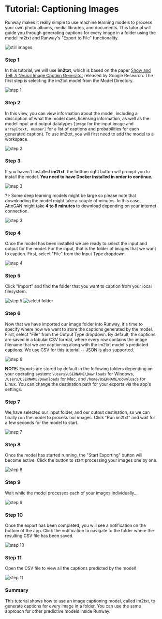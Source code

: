 # Tutorial: Captioning Images

Runway makes it really simple to use machine learning models to process your own photo albums, media libraries, and documents. This tutorial will guide you through generating captions for every image in a folder using the model im2txt and Runway's "Export to File" functionality.

![still images](assets/images/tutorials/tutorial_im2txt/0_dataset.png)

### Step 1

In this tutorial, we will use **im2txt**, which is based on the paper [Show and Tell: A Neural Image Caption Generator](https://arxiv.org/pdf/1411.4555.pdf) released by Google Research. The first step is selecting the im2txt model from the Model Directory.

![step 1](assets/images/tutorials/tutorial_im2txt/im2txt01.png)

### Step 2

In this view, you can view information about the model, including a description of what the model does, licensing information, as well as the model input and output datatypes (`image` for the input image and `array[text, number]` for a list of captions and probabilities for each generated caption). To use im2txt, you will first need to add the model to a workspace.

![step 2](assets/images/tutorials/tutorial_im2txt/02_select.png)


### Step 3

If you haven't installed **im2txt**, the bottom right button will prompt you to install the model.  **You need to have Docker installed in order to continue.**

![step 3](assets/images/tutorials/tutorial_im2txt/im2txt03.jpg)


?> Some deep learning models might be large so please note that downloading the model might take a couple of minutes. In this case, AttnGAN might take **4 to 8 minutes** to download depending on your internet connection.

![step 3](assets/images/tutorials/tutorial_im2txt/im2txt04.jpg)


### Step 4

Once the model has been installed we are ready to select the input and output for the model. For the input, that is the folder of images that we want to caption. First, select "File" from the Input Type dropdown.

![step 4](assets/images/tutorials/tutorial_im2txt/6_select_file_input.png)

### Step 5

Click "Import" and find the folder that you want to caption from your local filesystem.

![step 5](assets/images/tutorials/tutorial_im2txt/7_click_import.png)
![select folder](assets/images/tutorials/tutorial_im2txt/8_select_folder.png)

### Step 6

Now that we have imported our image folder into Runway, it's time to specify where how we want to store the captions generated by the model. First, select "File" from the Output Type dropdown. By default, the captions are saved in a tabular CSV format, where every row contains the image filename that we are captioning along with the im2txt model's predicted captions. We use CSV for this tutorial -- JSON is also supported.

![step 6](assets/images/tutorials/tutorial_im2txt/9_select_file_output.png)

<p class="note"><b>NOTE:</b> Exports are stored by default in the following folders depending on your operating system: <code>\Users\USERNAME\Downloads</code> for Windows, <code>/Users/USERNAME/Downloads</code> for Mac, and <code>/home/USERNAME/Downloads</code> for Linux. You can change the destination path for your exports via the app's settings.

</p>

### Step 7

We have selected our input folder, and our output destination, so we can finally run the model to process our images. Click "Run im2txt" and wait for a few seconds for the model to start.

![step 7](assets/images/tutorials/tutorial_im2txt/10_run_model.png)

### Step 8

Once the model has started running, the "Start Exporting" button will become active. Click the button to start processing your images one by one.

![step 8](assets/images/tutorials/tutorial_im2txt/11_start_exporting.png)

### Step 9

Wait while the model processes each of your images individually...

![step 9](assets/images/tutorials/tutorial_im2txt/12_export_in_progress.png)

### Step 10

Once the export has been completed, you will see a notification on the bottom of the app. Click the notification to navigate to the folder where the resulting CSV file has been saved.

![step 10](assets/images/tutorials/tutorial_im2txt/13_export_completed.png)

### Step 11

Open the CSV file to view all the captions predicted by the model!

![step 11](assets/images/tutorials/tutorial_im2txt/14_csv_result.png)

### Summary

This tutorial shows how to use an image captioning model, called im2txt, to generate captions for every image in a folder. You can use the same approach for other predictive models inside Runway.
